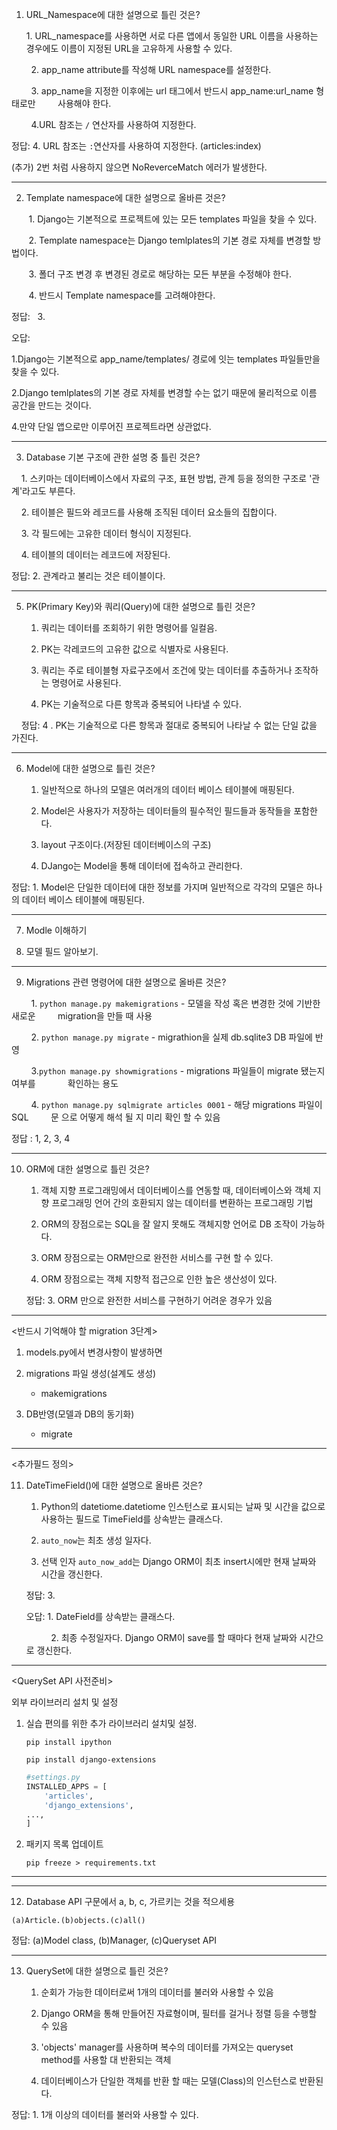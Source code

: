 <Namespace>

1. URL_Namespace에 대한 설명으로 틀린 것은?
   
   1. URL_namespace를 사용하면 서로 다른 앱에서 동일한 URL 이름을 사용하는 경우에도 이름이 지정된 URL을 고유하게 사용할 수 있다.

        2. app_name attribute를 작성해 URL namespace를 설정한다.

        3. app_name을 지정한 이후에는 url 태그에서 반드시 app_name:url_name 형태로만         사용해야 한다. 

        4.URL 참조는 `/` 연산자를 사용하여 지정한다.

정답: 4. URL 참조는 `:`연산자를 사용하여 지정한다. (articles:index)

(추가) 2번 처럼 사용하지 않으면 NoReverceMatch 에러가 발생한다.

---

<Namespace>

2. Template namespace에 대한 설명으로 올바른 것은?

       1. Django는 기본적으로 프로젝트에 있는 모든 templates 파일을 찾을 수 있다.

       2. Template namespace는 Django temlplates의 기본 경로 자체를 변경할 방법이다.

       3. 폴더 구조 변경 후 변경된 경로로 해당하는 모든 부분을 수정해야 한다.

       4. 반드시 Template  namespace를 고려해야한다.

정답:   3.

오답: 

1.Django는 기본적으로 app_name/templates/ 경로에 잇는 templates 파일들만을 찾을 수 있다.

2.Django temlplates의 기본 경로 자체를 변경할 수는 없기 때문에 물리적으로 이름 공간을 만드는 것이다.

4.만약 단일 앱으로만 이루어진 프로젝트라면 상관없다.

---

<Database>

3. Database 기본 구조에 관한 설명 중 틀린 것은?

    1. 스키마는 데이터베이스에서 자료의 구조, 표현 방법, 관계 등을 정의한 구조로 '관계'라고도 부른다.

    2. 테이블은 필드와 레코드를 사용해 조직된 데이터 요소들의 집합이다.

    3. 각 필드에는 고유한 데이터 형식이 지정된다.

    4.  테이블의 데이터는 레코드에 저장된다.

정답: 2. 관계라고 불리는 것은 테이블이다.

---

<Database>

5. PK(Primary Key)와 쿼리(Query)에 대한 설명으로 틀린 것은?
   
   1. 쿼리는 데이터를 조회하기 위한 명령어를 일컬음.
   
   2. PK는 각레코드의 고유한 값으로 식별자로 사용된다.
   
   3. 쿼리는 주로 테이블형 자료구조에서 조건에 맞는 데이터를 추출하거나 조작하는 명령어로 사용된다.
   
   4. PK는 기술적으로 다른 항목과 중복되어 나타낼 수 있다.

    정답:  4 . PK는 기술적으로 다른 항목과 절대로 중복되어 나타날 수 없는 단일 값을 가진다.

---

<Model>

6. Model에 대한 설명으로 틀린 것은?
   
   1. 일반적으로 하나의 모델은 여러개의 데이터 베이스 테이블에 매핑된다.
   
   2. Model은  사용자가 저장하는 데이터들의 필수적인 필드들과 동작들을 포함한다.
   
   3. layout 구조이다.(저장된 데이터베이스의 구조)
   
   4. DJango는 Model을 통해 데이터에 접속하고 관리한다.

정답: 1. Model은 단일한 데이터에 대한 정보를 가지며 일반적으로 각각의 모델은 하나의 데이터 베이스 테이블에 매핑된다.

---

<Model>

7. Modle 이해하기

8. 모델 필드 알아보기.

---

<Migrations>

9. Migrations 관련 명령어에 대한 설명으로 올바른 것은?

        1. `python manage.py makemigrations` - 모델을 작성 혹은 변경한 것에 기반한 새로운         migration을 만들 때 사용

        2. `python manage.py migrate` - migrathion을 실제 db.sqlite3 DB 파일에 반영

        3.`python manage.py showmigrations` - migrations 파일들이 migrate 됐는지 여부를             확인하는 용도

        4. `python manage.py sqlmigrate articles 0001` - 해당 migrations 파일이 SQL         문 으로 어떻게 해석 될 지 미리 확인 할 수 있음

정답 : 1, 2, 3, 4

----

<ORM>

10. ORM에 대한 설명으로 틀린 것은?
    
    1. 객체 지향 프로그래밍에서 데이터베이스를 연동할 때, 데이터베이스와 객체 지향 프로그래밍 언어 간의 호환되지 않는 데이터를 변환하는 프로그래밍 기법
    
    2. ORM의 장점으로는 SQL을 잘 알지 못해도 객체지향 언어로  DB 조작이 가능하다.
    
    3. ORM 장점으로는 ORM만으로 완전한 서비스를 구현 할 수 있다.
    
    4. ORM 장점으로는 객체 지향적 접근으로 인한 높은 생산성이 있다.

    정답: 3. ORM 만으로 완전한 서비스를 구현하기 어려운 경우가 있음

---

<반드시 기억해야 할 migration 3단계>

1. models.py에서 변경사항이 발생하면

2. migrations 파일 생성(설계도 생성)
   
   - makemigrations

3. DB반영(모델과 DB의 동기화)
   
   - migrate

---

<추가필드 정의>

11. DateTimeField()에 대한 설명으로 올바른 것은?
    
    1. Python의 datetiome.datetiome 인스턴스로 표시되는 날짜 및 시간을 값으로 사용하는 필드로 TimeField를 상속받는 클래스다.
    
    2. `auto_now`는 최초 생성 일자다.
    
    3. 선택 인자 `auto_now_add`는 Django ORM이 최초 insert시에만 현재 날짜와 시간을 갱신한다.
    
    정답: 3.
    
    오답: 1. DateField를 상속받는 클래스다.
    
              2. 최종 수정일자다. Django ORM이 save를  할 때마다 현재 날짜와 시간으로 갱신한다.

---

<QuerySet API 사전준비>

외부 라이브러리 설치 및 설정

1. 실습 편의를 위한 추가 라이브러리 설치및 설정.
   
   `pip install ipython`
   
   `pip install django-extensions`
   
   ```python
   #settings.py
   INSTALLED_APPS = [
       'articles',
       'django_extensions',
   ...,
   ]
   ```

2. 패키지 목록 업데이트
   
   `pip freeze > requirements.txt`

---

<Shell>

---

<QuerySet API>

12. Database API 구문에서 a, b, c, 가르키는 것을 적으세용

```pyhton
(a)Article.(b)objects.(c)all()
```

정답: (a)Model class, (b)Manager, (c)Queryset API

---

<QuerySet API>

13. QuerySet에 대한 설명으로 틀린 것은?
    
    1. 순회가 가능한 데이터로써 1개의 데이터를 불러와 사용할 수 있음
    
    2. Django ORM을 통해 만들어진 자료형이며, 필터를 걸거나 정렬 등을 수행할 수 있음
    
    3. 'objects' manager를 사용하며 복수의 데이터를 가져오는  queryset method를 사용할 대 반환되는 객체
    
    4. 데이터베이스가 단일한 객체를 반환 할 때는 모델(Class)의 인스턴스로 반환된다.

정답: 1.  1개 이상의 데이터를 불러와 사용할 수 있다.
